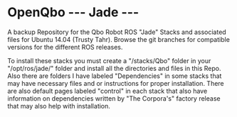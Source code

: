 OpenQbo  --- Jade ---
=======

A backup Repository for the Qbo Robot ROS "Jade" Stacks and associated files for Ubuntu 14.04 (Trusty Tahr). Browse the git branches for compatible versions for the different ROS releases.

To install these stacks you must create a "/stacks/Qbo" folder in your "/opt/ros/jade/" folder and install all the directories and files in this Repo. Also there are folders I have labeled "Dependencies" in some stacks that may have necessary files and or instructions for proper installation. There are also default pages labeled "control" in each stack that also have information on dependencies written by "The Corpora's" factory release that may also help with installation.
